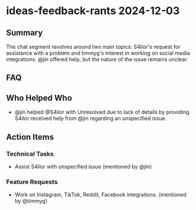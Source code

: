 # ideas-feedback-rants 2024-12-03

## Summary
The chat segment revolves around two main topics: S4ilor's request for assistance with a problem and timmyg's interest in working on social media integrations. @jin offered help, but the nature of the issue remains unclear.

## FAQ


## Who Helped Who
- @jin helped @S4ilor with Unresolved due to lack of details by providing S4ilor received help from @jin regarding an unspecified issue.

## Action Items

### Technical Tasks
- Assist S4ilor with unspecified issue (mentioned by @jin)

### Feature Requests
- Work on Instagram, TikTok, Reddit, Facebook integrations. (mentioned by @timmyg)
